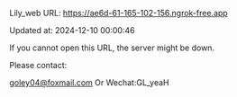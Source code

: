 Lily_web URL: https://ae6d-61-165-102-156.ngrok-free.app

Updated at: 2024-12-10 00:00:46

If you cannot open this URL, the server might be down.

Please contact: 

goley04@foxmail.com Or Wechat:GL_yeaH
